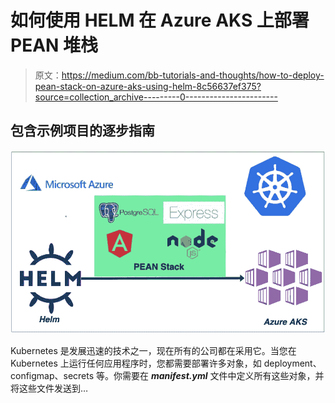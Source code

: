 # 如何使用 HELM 在 Azure AKS 上部署 PEAN 堆栈

> 原文：<https://medium.com/bb-tutorials-and-thoughts/how-to-deploy-pean-stack-on-azure-aks-using-helm-8c56637ef375?source=collection_archive---------0----------------------->

## 包含示例项目的逐步指南

![](img/568219ff2b9f6960a19df254be811843.png)

Kubernetes 是发展迅速的技术之一，现在所有的公司都在采用它。当您在 Kubernetes 上运行任何应用程序时，您都需要部署许多对象，如 deployment、configmap、secrets 等。你需要在 ***manifest.yml*** 文件中定义所有这些对象，并将这些文件发送到…